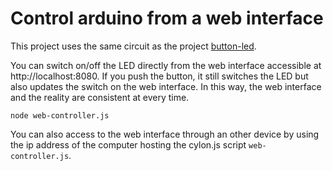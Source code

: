 # Control arduino from a web interface

This project uses the same circuit as the project [button-led](../button-led).

You can switch on/off the LED directly from the web interface accessible at http://localhost:8080. If you push the button, it still switches the LED but also updates the switch on the web interface. In this way, the web interface and the reality are consistent at every time.

    node web-controller.js


You can also access to the web interface through an other device by using the ip address of the computer hosting the cylon.js script `web-controller.js`.
